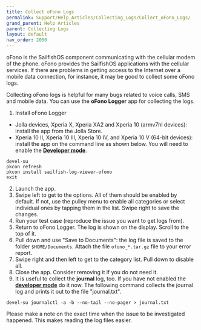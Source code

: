 ```yaml
---
title: Collect oFono Logs
permalink: Support/Help_Articles/Collecting_Logs/Collect_oFono_Logs/
grand_parent: Help Articles
parent: Collecting Logs
layout: default
nav_order: 2000
---
```


oFono is the SailfishOS component communicating with the cellular modem of the phone. oFono provides the SailfishOS applications with the cellular services. If there are problems in getting access to the Internet over a mobile data connection, for instance, it may be good to collect some oFono logs.

Collecting oFono logs is helpful for many bugs related to voice calls, SMS and mobile data. You can use the **oFono Logger** app for collecting the logs.

1. Install oFono Logger
* Jolla devices, Xperia X, Xperia XA2 and Xperia 10 (armv7hl devices): install the app from the Jolla Store.
* Xperia 10 II, Xperia 10 III, Xperia 10 IV, and Xperia 10 V (64-bit devices): install the app on the command line as shown below. You will need to enable the **[Developer mode](/Support/Help_Articles/Enabling_Developer_Mode/)**.
```
devel-su
pkcon refresh
pkcon install sailfish-log-viewer-ofono
exit
```
2. Launch the app.
3. Swipe left to get to the options. All of them should be enabled by default. If not, use the pulley menu to enable all categories or select individual ones by tapping them in the list. Swipe right to save the changes.
4. Run your test case (reproduce the issue you want to get logs from).
5. Return to oFono Logger. The log is shown on the display. Scroll to the top of it.
6. Pull down and use "Save to Documents": the log file is saved to the folder ```$HOME/Documents```. Attach the file ```ofono_*.tar.gz``` file to your error report.
7. Swipe right and then left to get to the category list. Pull down to disable all.
8. Close the app. Consider removing it if you do not need it.
9. It is useful to collect the **journal** log, too. If you have not enabled the **[developer mode](/Support/Help_Articles/Enabling_Developer_Mode/)** do it now.
The following command collects the journal log and prints it out to the file "journal.txt".
```
devel-su journalctl -a -b --no-tail --no-pager > journal.txt
```
Please make a note on the exact time when the issue to be investigated happened. This makes reading the log files easier.

